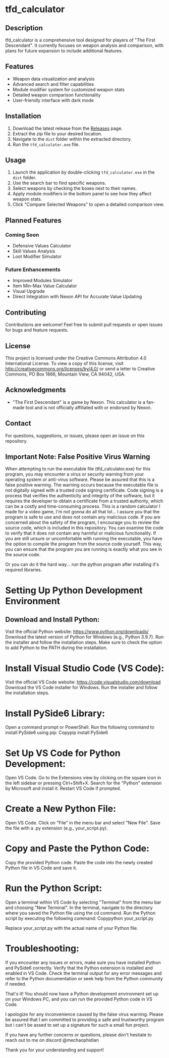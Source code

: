 # tfd_calculator

## Description
tfd_calculator is a comprehensive tool designed for players of "The First Descendant". It currently focuses on weapon analysis and comparison, with plans for future expansion to include additional features.

## Features
- Weapon data visualization and analysis
- Advanced search and filter capabilities
- Module modifier system for customized weapon stats
- Detailed weapon comparison functionality
- User-friendly interface with dark mode

## Installation
1. Download the latest release from the [Releases](https://github.com/mogitdb/tfd-calculator/releases) page.
2. Extract the zip file to your desired location.
3. Navigate to the `dist` folder within the extracted directory.
4. Run the `tfd_calculator.exe` file.

## Usage
1. Launch the application by double-clicking `tfd_calculator.exe` in the `dist` folder.
2. Use the search bar to find specific weapons.
3. Select weapons by checking the boxes next to their names.
4. Apply module modifiers in the bottom panel to see how they affect weapon stats.
5. Click "Compare Selected Weapons" to open a detailed comparison view.

## Planned Features

### Coming Soon
- Defensive Values Calculator
- Skill Values Analysis
- Loot Modifier Simulator

### Future Enhancements
- Improved Modules Simulator
- Item Min-Max Value Calculator
- Visual Upgrade
- Direct Integration with Nexon API for Accurate Value Updating

## Contributing
Contributions are welcome! Feel free to submit pull requests or open issues for bugs and feature requests.

## License
This project is licensed under the Creative Commons Attribution 4.0 International License. To view a copy of this license, visit http://creativecommons.org/licenses/by/4.0/ or send a letter to Creative Commons, PO Box 1866, Mountain View, CA 94042, USA.

## Acknowledgments
- "The First Descendant" is a game by Nexon. This calculator is a fan-made tool and is not officially affiliated with or endorsed by Nexon.

## Contact
For questions, suggestions, or issues, please open an issue on this repository.

## Important Note: False Positive Virus Warning
When attempting to run the executable file (tfd_calculator.exe) for this program, you may encounter a virus or security warning from your operating system or anti-virus software. Please be assured that this is a false positive warning.
The warning occurs because the executable file is not digitally signed with a trusted code signing certificate. Code signing is a process that verifies the authenticity and integrity of the software, but it requires the developer to obtain a certificate from a trusted authority, which can be a costly and time-consuming process.
This is a random calculator I made for a video game, I'm not gonna do all that lol... I assure you that the program is safe to use and does not contain any malicious code.
If you are concerned about the safety of the program, I encourage you to review the source code, which is included in this repository. You can examine the code to verify that it does not contain any harmful or malicious functionality.
If you are still unsure or uncomfortable with running the executable, you have the option to compile the program from the source code yourself. This way, you can ensure that the program you are running is exactly what you see in the source code.

Or you can do it the hard way... run the python program after installing it's required libraries.

# Setting Up Python Development Environment

## Download and Install Python:

Visit the official Python website: https://www.python.org/downloads/
Download the latest version of Python for Windows (e.g., Python 3.9.7).
Run the installer and follow the installation steps.
Make sure to check the option to add Python to the PATH during the installation.


# Install Visual Studio Code (VS Code):

Visit the official VS Code website: https://code.visualstudio.com/download
Download the VS Code installer for Windows.
Run the installer and follow the installation steps.


# Install PySide6 Library:

Open a command prompt or PowerShell.
Run the following command to install PySide6 using pip:
Copypip install PySide6



# Set Up VS Code for Python Development:

Open VS Code.
Go to the Extensions view by clicking on the square icon in the left sidebar or pressing Ctrl+Shift+X.
Search for the "Python" extension by Microsoft and install it.
Restart VS Code if prompted.


# Create a New Python File:

Open VS Code.
Click on "File" in the menu bar and select "New File".
Save the file with a .py extension (e.g., your_script.py).


# Copy and Paste the Python Code:

Copy the provided Python code.
Paste the code into the newly created Python file in VS Code and save it.


# Run the Python Script:

Open a terminal within VS Code by selecting "Terminal" from the menu bar and choosing "New Terminal".
In the terminal, navigate to the directory where you saved the Python file using the cd command.
Run the Python script by executing the following command:
Copypython your_script.py

Replace your_script.py with the actual name of your Python file.


# Troubleshooting:

If you encounter any issues or errors, make sure you have installed Python and PySide6 correctly.
Verify that the Python extension is installed and enabled in VS Code.
Check the terminal output for any error messages and refer to the Python documentation or seek help from the Python community if needed.



That's it! You should now have a Python development environment set up on your Windows PC, and you can run the provided Python code in VS Code.

I apologize for any inconvenience caused by the false virus warning. Please be assured that I am committed to providing a safe and trustworthy program but i can't be assed to set up a signature for such a small fun project.

If you have any further concerns or questions, please don't hesitate to reach out to me on discord @mechaophidian

Thank you for your understanding and support!